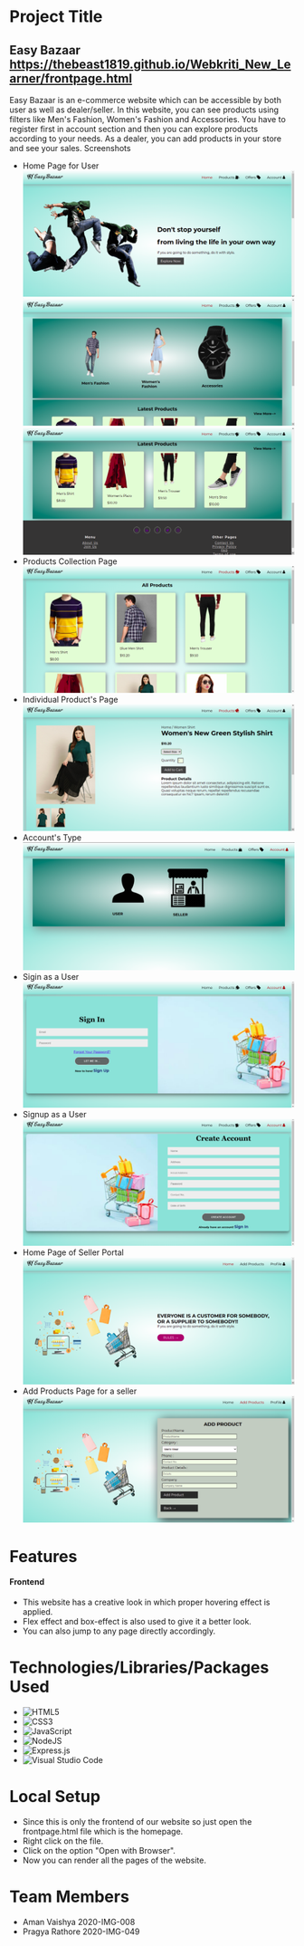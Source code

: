 # Project Title
## **Easy Bazaar** https://thebeast1819.github.io/Webkriti_New_Learner/frontpage.html
Easy Bazaar is an e-commerce website which can be accessible by both user as well as dealer/seller. 
In this website, you can see products using filters like Men's Fashion, Women's Fashion and Accessories.
You have to register first in account section and then you can explore products according to your needs.
As a dealer, you can add products in your store and see your sales.
Screenshots
- Home Page for User
  ![My Image](Screenshots/ss1.png)
  ![My Image](Screenshots/ss2.png)
  ![My Image](Screenshots/ss3.png)
- Products Collection Page
  ![My Image](Screenshots/ss9.png)
- Individual Product's Page
  ![My Image](Screenshots/ss7.png)
- Account's Type  
  ![My Image](Screenshots/ss10.png)
- Sigin as a User
  ![My Image](Screenshots/ss11.png)
- Signup as a User
  ![My Image](Screenshots/ss12.png)
- Home Page of Seller Portal
  ![My Image](Screenshots/ss13.png)
- Add Products Page for a seller  
  ![My Image](Screenshots/ss15.png)
 
  
# Features
#### Frontend
- This website has a creative look in which proper hovering effect is applied.
- Flex effect and box-effect is also used to give it a better look.
- You can also jump to any page directly accordingly.


# Technologies/Libraries/Packages Used
- <img alt="HTML5" src="https://img.shields.io/badge/html5-%23E34F26.svg?style=for-the-badge&logo=html5&logoColor=white"/>
- <img alt="CSS3" src="https://img.shields.io/badge/css3-%231572B6.svg?style=for-the-badge&logo=css3&logoColor=white"/>
- <img alt="JavaScript" src="https://img.shields.io/badge/javascript-%23323330.svg?style=for-the-badge&logo=javascript&logoColor=%23F7DF1E"/>
- <img alt="NodeJS" src="https://img.shields.io/badge/node.js-%2343853D.svg?style=for-the-badge&logo=node-dot-js&logoColor=white"/>
- <img alt="Express.js" src="https://img.shields.io/badge/express.js-%23404d59.svg?style=for-the-badge&logo=express&logoColor=%2361DAFB"/>
- <img alt="Visual Studio Code" src="https://img.shields.io/badge/VisualStudioCode-0078d7.svg?style=for-the-badge&logo=visual-studio-code&logoColor=white"/>

# Local Setup
- Since this is only the frontend of our website so just open the frontpage.html file which is the homepage.
- Right click on the file.
- Click on the option "Open with Browser".
- Now you can render all the pages of the website.

# Team Members
- Aman Vaishya 2020-IMG-008
- Pragya Rathore 2020-IMG-049
